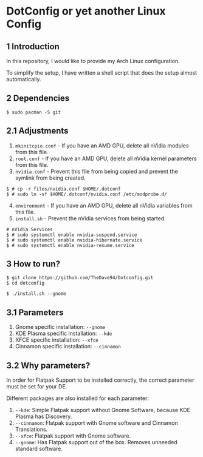 # DotConfig or yet another Linux Config

## 1 Introduction

In this repository, I would like to provide my Arch Linux configuration.  

To simplify the setup, I have written a shell script that does the setup almost automatically. 

## 2 Dependencies

```shell
$ sudo pacman -S git
```

## 2.1 Adjustments

1. `mkinitcpio.conf` - If you have an AMD GPU, delete all nVidia modules from this file.
2. `root.conf` - If you have an AMD GPU, delete all nVidia kernel parameters from this file.
3. `nvidia.conf` - Prevent this file from being copied and prevent the symlink from being created. 

```shell
$ # cp -r files/nvidia.conf $HOME/.dotconf
$ # sudo ln -sf $HOME/.dotconf/nvidia.conf /etc/modprobe.d/
```

4. `environment` - If you have an AMD GPU, delete all nVidia variables from this file.
5. `install.sh` - Prevent the nVidia services from being started. 

```shell
# nVidia Services
$ # sudo systemctl enable nvidia-suspend.service
$ # sudo systemctl enable nvidia-hibernate.service
$ # sudo systemctl enable nvidia-resume.service
```

## 3 How to run?

```shell
$ git clone https://github.com/TheDave94/Dotconfig.git
$ cd dotconfig 

$ ./install.sh --gnome
```

## 3.1 Parameters

1. Gnome specific installation: `--gnome`
2. KDE Plasma specific installation: `--kde`
3. XFCE specific installation: `--xfce`
4. Cinnamon specific installation: `--cinnamon`

## 3.2 Why parameters?

In order for Flatpak Support to be installed correctly, the correct parameter must be set for your DE.

Different packages are also installed for each parameter:

1. `--kde`: Simple Flatpak support without Gnome Software, because KDE Plasma has Discovery. 
2. `--cinnamon`: Flatpak support with Gnome software and Cinnamon Translations.
3. `--xfce`: Flatpak support with Gnome software.
4. `--gnome`: Has Flatpak support out of the box. Removes unneeded standard software. 
